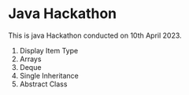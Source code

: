 # Java Hackathon
This is java Hackathon conducted on 10th April 2023.
1. Display Item Type
2. Arrays
3. Deque
4. Single Inheritance
5. Abstract Class
